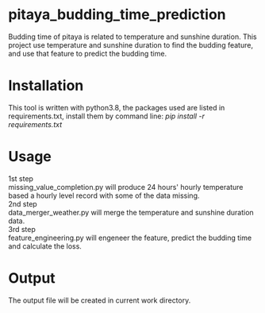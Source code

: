 # pitaya_budding_time_prediction
Budding time of pitaya is related to temperature and sunshine duration. This project use temperature and sunshine duration to find the budding feature, and use that feature to predict the budding time.
# Installation
This tool is written with python3.8, the packages used are listed in requirements.txt, install them by command line: *pip install -r requirements.txt*
# Usage
1st step <br>
missing_value_completion.py will produce 24 hours' hourly temperature based a hourly level record with some of the data missing.<br>
2nd step <br>
data_merger_weather.py will merge the temperature and sunshine duration data.<br>
3rd step <br>
feature_engineering.py will engeneer the feature, predict the budding time and calculate the loss.<br>
# Output
The output file will be created in current work directory.

